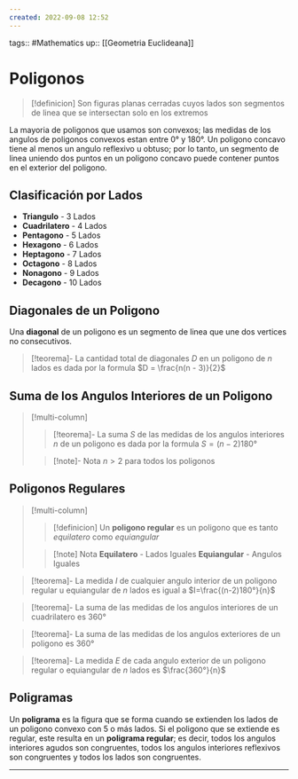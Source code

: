 ```yaml
---
created: 2022-09-08 12:52
---
```

tags:: #Mathematics 
up:: [[Geometria Euclideana]]

# Poligonos
> [!definicion]
> Son figuras planas cerradas cuyos lados son segmentos de linea que se intersectan solo en los extremos

La mayoria de poligonos que usamos son convexos; las medidas de los angulos de poligonos convexos estan entre $0°$ y $180°$. Un poligono concavo tiene al menos un angulo reflexivo u obtuso; por lo tanto, un segmento de linea uniendo dos puntos en un poligono concavo puede contener puntos en el exterior del poligono.

## Clasificación por Lados
- **Triangulo** - 3 Lados
- **Cuadrilatero** - 4 Lados
- **Pentagono** - 5 Lados
- **Hexagono** - 6 Lados
- **Heptagono** - 7 Lados
- **Octagono** - 8 Lados
- **Nonagono** - 9 Lados
- **Decagono** - 10 Lados

## Diagonales de un Poligono
Una **diagonal** de un poligono es un segmento de linea que une dos vertices no consecutivos.

> [!teorema]-
> La cantidad total de diagonales $D$ en un poligono de $n$ lados es dada por la formula $D = \frac{n(n - 3)}{2}$

## Suma de los Angulos Interiores de un Poligono
> [!multi-column]
>> [!teorema]-
>> La suma $S$ de las medidas de los angulos interiores $n$ de un poligono es dada por la formula $S = (n - 2) 180°$
>
>> [!note]- Nota
>> $n > 2$ para todos los poligonos  

## Poligonos Regulares
> [!multi-column]
>> [!definicion]
>> Un **poligono regular** es un poligono que es tanto *equilatero* como *equiangular*
> 
>> [!note] Nota
>> **Equilatero** - Lados  Iguales
>> **Equiangular** - Angulos Iguales

> [!teorema]-
> La medida $I$ de cualquier angulo interior de un poligono regular u equiangular de $n$ lados es igual a $I=\frac{(n-2)180°}{n}$

> [!teorema]-
> La suma de las medidas de los angulos interiores de un cuadrilatero es $360°$


> [!teorema]-
> La suma de las medidas de los angulos exteriores de un poligono es $360°$

> [!teorema]-
> La medida $E$ de cada angulo exterior de un poligono regular o equiangular de $n$ lados es $\frac{360°}{n}$

## Poligramas
Un **poligrama** es la figura que se forma cuando se extienden los lados de un poligono convexo con 5 o más lados. Si el poligono que se extiende es regular, este resulta en un **poligrama regular**; es decir, todos los angulos interiores agudos son congruentes, todos los angulos interiores reflexivos son congruentes y todos los lados son congruentes.
___
